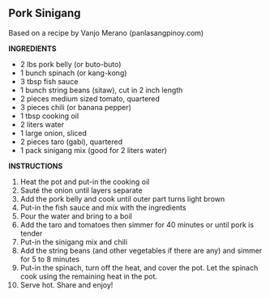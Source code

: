 ## Pork Sinigang

Based on a recipe by Vanjo Merano (panlasangpinoy.com)

**INGREDIENTS**

* 2 lbs pork belly (or buto-buto)
* 1 bunch spinach (or kang-kong)
* 3 tbsp fish sauce
* 1 bunch string beans (sitaw), cut in 2 inch length
* 2 pieces medium sized tomato, quartered
* 3 pieces chili (or banana pepper)
* 1 tbsp cooking oil
* 2 liters water
* 1 large onion, sliced
* 2 pieces taro (gabi), quartered
* 1 pack sinigang mix (good for 2 liters water)

**INSTRUCTIONS**

1. Heat the pot and put-in the cooking oil
1. Sauté the onion until layers separate
1. Add the pork belly and cook until outer part turns light brown
1. Put-in the fish sauce and mix with the ingredients
1. Pour the water and bring to a boil
1. Add the taro and tomatoes then simmer for 40 minutes or until pork is tender
1. Put-in the sinigang mix and chili
1. Add the string beans (and other vegetables if there are any) and simmer for 5 to 8 minutes
1. Put-in the spinach, turn off the heat, and cover the pot. Let the spinach cook using the remaining heat in the pot.
1. Serve hot. Share and enjoy!
